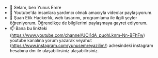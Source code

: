 - 👋 Selam, ben Yunus Emre
- 👀 Youtube'da insanlara yardımcı olmak amacıyla videolar paylaşıyorum.
- 🌱 Şuan Etik Hackerlık, web tasarımı, programlama ile ilgili şeyler öğreniyorum. Öğrendikçe de bilgilerimi paylaşmaya gayret ediyorum.
- 📫 Bana bu linkteki (https://www.youtube.com/channel/UCI1dA_puohLknm-Nn-BFhFw) youtube kanalına yorum yazarak veyahut (https://www.instagram.com/yunusemreyazilim/) adresindeki instagram hesabına dm ile ulaşabilirsiniz ulaşabilirsiniz.

<!---
Joelex78/Joelex78 is a ✨ special ✨ repository because its `README.md` (this file) appears on your GitHub profile.
You can click the Preview link to take a look at your changes.
--->
